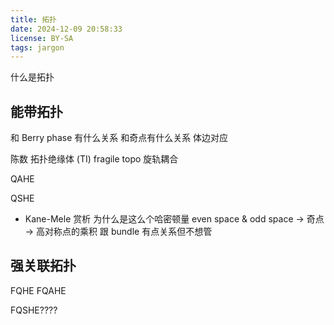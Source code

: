 ```yaml
---
title: 拓扑
date: 2024-12-09 20:58:33
license: BY-SA
tags: jargon
---
```


什么是拓扑
<!-- more -->


## 能带拓扑
和 Berry phase 有什么关系
和奇点有什么关系
体边对应

陈数
拓扑绝缘体 (TI)
fragile topo
旋轨耦合

QAHE

QSHE
- Kane-Mele 赏析
为什么是这么个哈密顿量
even space & odd space -> 奇点 -> 高对称点的乘积
跟 bundle 有点关系但不想管



## 强关联拓扑

FQHE
FQAHE


FQSHE????